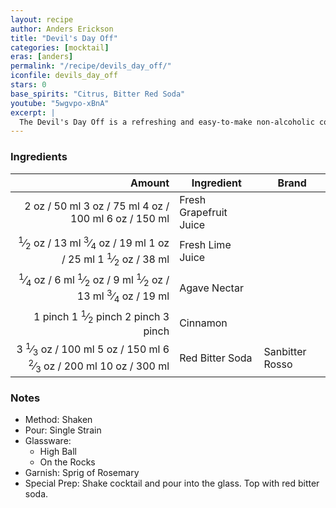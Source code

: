 ```yaml
---
layout: recipe
author: Anders Erickson
title: "Devil's Day Off"
categories: [mocktail]
eras: [anders]
permalink: "/recipe/devils_day_off/"
iconfile: devils_day_off
stars: 0
base_spirits: "Citrus, Bitter Red Soda"
youtube: "5wgvpo-xBnA"
excerpt: |
  The Devil's Day Off is a refreshing and easy-to-make non-alcoholic cocktail created by Anders Erickson. It features a combination of grapefruit juice, lime juice, agave nectar, cinnamon, and Sanbitter soda. The drink is garnished with a sprig of rosemary.
---
```


### Ingredients

|  Amount | Ingredient             | Brand           |
| ------: | ---------------------- | --------------- |
|    <span class="onex active">2 oz  / 50 ml</span> <span class="onehalfx">3 oz  / 75 ml</span> <span class="twox">4 oz  / 100 ml</span> <span class="threex">6 oz  / 150 ml</span>| Fresh Grapefruit Juice |
|  <span class="onex active"> <sup>1</sup>&frasl;<sub>2</sub> oz  / 13 ml</span> <span class="onehalfx"> <sup>3</sup>&frasl;<sub>4</sub> oz  / 19 ml</span> <span class="twox">1 oz  / 25 ml</span> <span class="threex">1 <sup>1</sup>&frasl;<sub>2</sub> oz  / 38 ml</span>| Fresh Lime Juice       |
| <span class="onex active"> <sup>1</sup>&frasl;<sub>4</sub> oz  / 6 ml</span> <span class="onehalfx"> <sup>1</sup>&frasl;<sub>2</sub> oz  / 9 ml</span> <span class="twox"> <sup>1</sup>&frasl;<sub>2</sub> oz  / 13 ml</span> <span class="threex"> <sup>3</sup>&frasl;<sub>4</sub> oz  / 19 ml</span>| Agave Nectar           |
| <span class="onex active">1 pinch </span> <span class="onehalfx">1 <sup>1</sup>&frasl;<sub>2</sub> pinch </span> <span class="twox">2 pinch </span> <span class="threex">3 pinch </span>| Cinnamon               |
|  <span class="onex active">3 <sup>1</sup>&frasl;<sub>3</sub> oz / 100 ml</span> <span class="onehalfx">5 oz / 150 ml</span> <span class="twox">6 <sup>2</sup>&frasl;<sub>3</sub> oz / 200 ml</span> <span class="threex">10 oz / 300 ml</span>| Red Bitter Soda        | Sanbitter Rosso |

### Notes

- Method: Shaken
- Pour: Single Strain
- Glassware:
  - High Ball
  - On the Rocks
- Garnish: Sprig of Rosemary
- Special Prep: Shake cocktail and pour into the glass. Top with red bitter soda.

    
<script type="application/ld+json">
{
  "@context": "https://schema.org",
  "@type": "Recipe",
  "author": "{{ page.author }}",
  "description": "{{ page.excerpt | strip_html | replace: '"', "'" }}",
  "image": "{% for ingredient in site.data[page.iconfile].images.ingredient limit: 1 %}{{ ingredient.url }}{% endfor %}",
  "recipeIngredient": [  " 2 oz Fresh Grapefruit Juice",
  " 0.5 oz Fresh Lime Juice",
  "0.25 oz Agave Nectar",
  "1 pinch Cinnamon",
  " 100 ml Red Bitter Soda "],
  "name": "{{ page.title }}",
  "recipeInstructions": "  {
    '@type': 'HowToStep',
    'text': '- Method: Shaken
'
  },  {
    '@type': 'HowToStep',
    'text': '- Pour: Single Strain
'
  },  {
    '@type': 'HowToStep',
    'text': '- Glassware:
'
  },  {
    '@type': 'HowToStep',
    'text': '  - High Ball
'
  },  {
    '@type': 'HowToStep',
    'text': '  - On the Rocks
'
  },  {
    '@type': 'HowToStep',
    'text': '- Garnish: Sprig of Rosemary
'
  },  {
    '@type': 'HowToStep',
    'text': '- Special Prep: Shake cocktail and pour into the glass. Top with red bitter soda.
'
  }",
  "recipeYield": "1 cocktail",
  "recipeCategory": "cocktail",
  "aggregateRating": "{%- if page.stars -%}{%- include stars_metadata.html %} out of 5{% else %}NA{%- endif -%}",
  "recipeCuisine": "global",
  "prepTime": "20 minutes",
  "cookTime": "15 second",
  "keywords": "{{ page.title }}, cocktail, {{ page.eras }}, {%- include category_metadata.html -%}, {%- include spirits_metadata.html -%}",
  "nutrition": "NA"
}
</script>

    